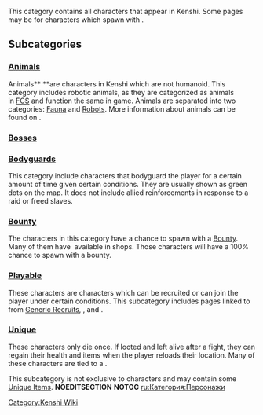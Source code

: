 This category contains all characters that appear in Kenshi. Some pages
may be for characters which spawn with [](Random_Names_List.md).

## Subcategories

### [Animals](:Category:Animals "wikilink")

Animals** **are characters in Kenshi which are not humanoid. This
category includes robotic animals, as they are categorized as animals
in [FCS](Forgotten_Construction_Set.md "wikilink") and function the same in
game. Animals are separated into two
categories: [Fauna](Fauna.md "wikilink") and [Robots](Robots.md "wikilink").
More information about animals can be found on [](Guide_to_Animals.md).

### [Bosses](:Category:Bosses "wikilink")

### [Bodyguards](:Category:Bodyguards "wikilink")

This category include characters that bodyguard the player for a certain
amount of time given certain conditions. They are usually shown as green
dots on the map. It does not include allied reinforcements in response
to a raid or freed slaves.

### [Bounty](:Category:Bounty "wikilink")

The characters in this category have a chance to spawn with
a [Bounty](Bounty.md "wikilink"). Many of them have [](Wanted_Posters.md) available in shops. Those characters
will have a 100% chance to spawn with a bounty.

### [Playable](:Category:Playable "wikilink")

These characters are characters which can be recruited or can join the
player under certain conditions. This subcategory includes pages linked
to from [Generic Recruits](Generic_Recruits.md "wikilink"), [](Unique_Recruits.md), and [](Slave_Recruits.md).

### [Unique](:Category:Unique "wikilink")

These characters only die once. If looted and left alive after a fight,
they can regain their health and items when the player reloads their
location. Many of these characters are tied to a [](World_States.md).

This subcategory is not exclusive to characters and may contain some
[Unique Items](Unique_Items.md "wikilink"). __NOEDITSECTION__
__NOTOC__
[ru:Категория:Персонажи](ru:Категория:Персонажи "wikilink")

[Category:Kenshi Wiki](Category:Kenshi_Wiki "wikilink")